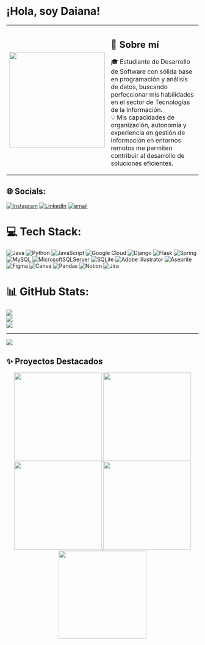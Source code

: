 
<h1>¡Hola, soy Daiana!</h1>

<table>
  <tr>
  
   <td width="35%" align="center">
     <img src="https://github.com/user-attachments/assets/54023458-d8a1-430b-bb9d-cb604be1b583" width="250" />
   </td>
     <td>
<h2>💫 Sobre mí</h2>

🎓 Estudiante de Desarrollo de Software con sólida base en programación y análisis de datos, buscando perfeccionar mis habilidades en el sector de Tecnologías de la Información.  
💡 Mis capacidades de organización, autonomía y experiencia en gestión de información en entornos remotos me permiten contribuir al desarrollo de soluciones eficientes.



   </td>
  </tr>
</table>



## 🌐 Socials:
[![Instagram](https://img.shields.io/badge/Instagram-%23E4405F.svg?logo=Instagram&logoColor=white)](https://instagram.com/daianabetania) [![LinkedIn](https://img.shields.io/badge/LinkedIn-%230077B5.svg?logo=linkedin&logoColor=white)](https://linkedin.com/in/daiana-del-grecco) [![email](https://img.shields.io/badge/Email-D14836?logo=gmail&logoColor=white)](mailto:daiana076@gmail.com) 

# 💻 Tech Stack:
![Java](https://img.shields.io/badge/java-%23ED8B00.svg?style=for-the-badge&logo=openjdk&logoColor=white) ![Python](https://img.shields.io/badge/python-3670A0?style=for-the-badge&logo=python&logoColor=ffdd54) ![JavaScript](https://img.shields.io/badge/javascript-%23323330.svg?style=for-the-badge&logo=javascript&logoColor=%23F7DF1E) ![Google Cloud](https://img.shields.io/badge/GoogleCloud-%234285F4.svg?style=for-the-badge&logo=google-cloud&logoColor=white) ![Django](https://img.shields.io/badge/django-%23092E20.svg?style=for-the-badge&logo=django&logoColor=white) ![Flask](https://img.shields.io/badge/flask-%23000.svg?style=for-the-badge&logo=flask&logoColor=white) ![Spring](https://img.shields.io/badge/spring-%236DB33F.svg?style=for-the-badge&logo=spring&logoColor=white) ![MySQL](https://img.shields.io/badge/mysql-4479A1.svg?style=for-the-badge&logo=mysql&logoColor=white) ![MicrosoftSQLServer](https://img.shields.io/badge/Microsoft%20SQL%20Server-CC2927?style=for-the-badge&logo=microsoft%20sql%20server&logoColor=white) ![SQLite](https://img.shields.io/badge/sqlite-%2307405e.svg?style=for-the-badge&logo=sqlite&logoColor=white) ![Adobe Illustrator](https://img.shields.io/badge/adobe%20illustrator-%23FF9A00.svg?style=for-the-badge&logo=adobe%20illustrator&logoColor=white) ![Aseprite](https://img.shields.io/badge/Aseprite-FFFFFF?style=for-the-badge&logo=Aseprite&logoColor=#7D929E) ![Figma](https://img.shields.io/badge/figma-%23F24E1E.svg?style=for-the-badge&logo=figma&logoColor=white) ![Canva](https://img.shields.io/badge/Canva-%2300C4CC.svg?style=for-the-badge&logo=Canva&logoColor=white) ![Pandas](https://img.shields.io/badge/pandas-%23150458.svg?style=for-the-badge&logo=pandas&logoColor=white) ![Notion](https://img.shields.io/badge/Notion-%23000000.svg?style=for-the-badge&logo=notion&logoColor=white) ![Jira](https://img.shields.io/badge/jira-%230A0FFF.svg?style=for-the-badge&logo=jira&logoColor=white)
# 📊 GitHub Stats:
![](https://github-readme-stats.vercel.app/api?username=dbetania2&theme=date_night&hide_border=false&include_all_commits=true&count_private=true)<br/>
![](https://nirzak-streak-stats.vercel.app/?user=dbetania2&theme=date_night&hide_border=false)<br/>
![](https://github-readme-stats.vercel.app/api/top-langs/?username=dbetania2&theme=date_night&hide_border=false&include_all_commits=true&count_private=true&layout=compact)



---
[![](https://visitcount.itsvg.in/api?id=dbetania2&icon=7&color=5)](https://visitcount.itsvg.in)
## ✨ Proyectos Destacados

<p align="center">
  <a href="https://github.com/dbetania2/app-clima">
    <img src="https://github.com/user-attachments/assets/20491ea7-0245-4a73-824b-da01e0825cf4" height="230" />
  </a>
  <a href="https://github.com/dbetania2/Analisis-Datos-Motor-Electrico-RPM">
    <img src="https://github.com/user-attachments/assets/c7127acc-fe4d-4e7e-b677-c1e1dce0ed6e" height="230" />
    <img src="https://github.com/user-attachments/assets/4781bd08-690f-4054-aff6-2ce57c9a2b4f"  height="230" />

  </a>
  <a href="https://github.com/dbetania2/Globant-BootCamp">
    <img src="https://github.com/user-attachments/assets/036509ff-85d5-4bc8-ae40-915ca1474081"  height="230" />
  </a>
  <a href="https://github.com/dbetania2/myportfolio">
    <img src="https://github.com/user-attachments/assets/67197df9-1dcb-4177-8f16-fed1c6b74e67"  height="230" />

  </a>
</p>

<!-- Proudly created with GPRM ( https://gprm.itsvg.in ) -->

